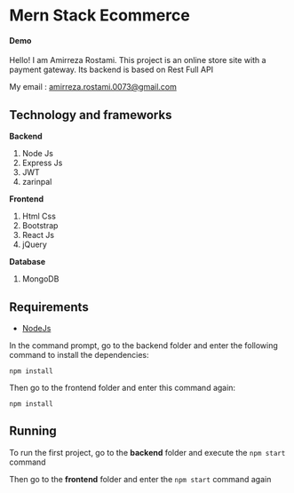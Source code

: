 # Mern Stack Ecommerce

#### Demo
Hello! I am Amirreza Rostami. This project is an online store site with a payment gateway.
Its backend is based on Rest Full API

My email : amirreza.rostami.0073@gmail.com


## Technology and frameworks 

 

**Backend**
 1. Node Js
 2. Express Js
 3. JWT
 4. zarinpal

**Frontend**
 1. Html Css
 2. Bootstrap
 3. React Js
 4. jQuery
 
**Database**
 1. MongoDB

## Requirements

 - [NodeJs](https://nodejs.org/en)

In the command prompt, go to the backend folder and enter the following command to install the dependencies:

`npm install`

Then go to the frontend folder and enter this command again:

`npm install`

## Running
To run the first project, go to the **backend** folder and execute the `npm start` command

Then go to the **frontend** folder and enter the `npm start` command again